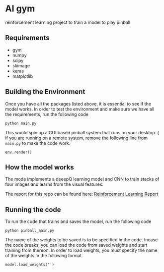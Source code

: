 # AI gym

reinforcement learning project to train a model to play pinball



## Requirements
- gym
- numpy
- scipy
- skimage
- keras
- matplotlib

## Building the Environment

Once you have all the packages listed above, it is essential to see if the model works. In order to test the environment and make sure we have all the requirements, run the following code
```
python main.py
```
This would spin up a GUI based pinball system that runs on your desktop. ( if you are running on a remote system, remove the following line from ```main.py``` to make the code work.

```
env.render()
```
## How the model works
The mode implements a deeepQ learning model and CNN to train stacks of four images and learns from the visual features.

The report for this repo can be found here: [Reinforcement Learning Report](inballimages/Reinforcement_Learning_Paper.pdf)

## Running the code
To run the code that trains and saves the model, run the following code
```
python pinball_main.py
```
The name of the weights to be saved is to be specified in the code. Incase the code breaks, you can load the code from saved weights and start training from thereon. In order to load weights, you must specify the name of the weights in the following format.
```
model.load_weights('')
```
